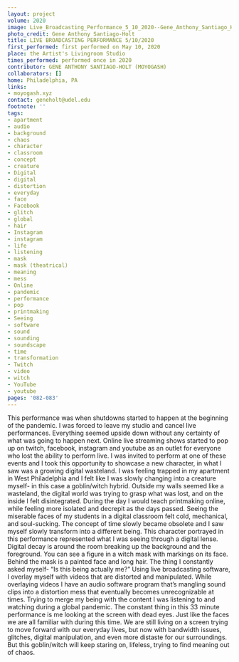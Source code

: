 ```yaml
---
layout: project
volume: 2020
image: Live_Broadcasting_Performance_5_10_2020--Gene_Anthony_Santiago_Holt__MOYOGASH_.jpg
photo_credit: Gene Anthony Santiago-Holt
title: LIVE BROADCASTING PERFORMANCE 5/10/2020
first_performed: first performed on May 10, 2020
place: the Artist's Livingroom Studio
times_performed: performed once in 2020
contributor: GENE ANTHONY SANTIAGO-HOLT (MOYOGASH)
collaborators: []
home: Philadelphia, PA
links:
- moyogash.xyz
contact: geneholt@udel.edu
footnote: ''
tags:
- apartment
- audio
- background
- chaos
- character
- classroom
- concept
- creature
- Digital
- digital
- distortion
- everyday
- face
- Facebook
- glitch
- global
- hair
- Instagram
- instagram
- life
- listening
- mask
- mask (theatrical)
- meaning
- mess
- Online
- pandemic
- performance
- pop
- printmaking
- Seeing
- software
- sound
- sounding
- soundscape
- time
- transformation
- Twitch
- video
- witch
- YouTube
- youtube
pages: '082-083'
---
```


This performance was when shutdowns started to happen at the beginning of the pandemic. I was forced to leave my studio and cancel live performances. Everything seemed upside down without any certainty of what was going to happen next. Online live streaming shows started to pop up on twitch, facebook, instagram and youtube as an outlet for everyone who lost the ability to perform live. I was invited to perform at one of these events and I took this opportunity to showcase a new character, in what I saw was a growing digital wasteland. I was feeling trapped in my apartment in West Philadelphia and I felt like I was slowly changing into a creature myself- in this case a goblin/witch hybrid. Outside my walls seemed like a wasteland, the digital world was trying to grasp what was lost, and on the inside I felt disintegrated. During the day I would teach printmaking online, while feeling more isolated and decrepit as the days passed. Seeing the miserable faces of my students in a digital classroom felt cold, mechanical, and soul-sucking. The concept of time slowly became obsolete and I saw myself slowly transform into a different being. This character portrayed in this performance represented what I was seeing through a digital lense. Digital decay is around the room breaking up the background and the foreground. You can see a figure in a witch mask with markings on its face. Behind the mask is a painted face and long hair. The thing I constantly asked myself- “Is this being actually me?” Using live broadcasting software, I overlay myself with videos that are distorted and manipulated. While overlaying videos I have an audio software program that’s mangling sound clips into a distortion mess that eventually becomes unrecognizable at times. Trying to merge my being with the content I was listening to and watching during a global pandemic. The constant thing in this 33 minute performance  is me looking at the screen with dead eyes. Just like the faces we are all familiar with during this time. We are still living on a screen trying to move forward with our everyday lives, but now with bandwidth issues, glitches, digital manipulation, and even more distaste for our surroundings. But this goblin/witch will keep staring on, lifeless, trying to find meaning out of chaos. 